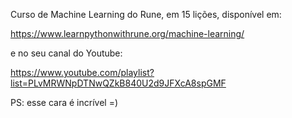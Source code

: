 Curso de Machine Learning do Rune, em 15 lições, disponível em:

https://www.learnpythonwithrune.org/machine-learning/

e no seu canal do Youtube:

https://www.youtube.com/playlist?list=PLvMRWNpDTNwQZkB840U2d9JFXcA8spGMF

PS: esse cara é incrível =)